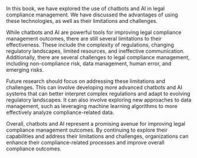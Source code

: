 

In this book, we have explored the use of chatbots and AI in legal compliance management. We have discussed the advantages of using these technologies, as well as their limitations and challenges.

While chatbots and AI are powerful tools for improving legal compliance management outcomes, there are still several limitations to their effectiveness. These include the complexity of regulations, changing regulatory landscapes, limited resources, and ineffective communication. Additionally, there are several challenges to legal compliance management, including non-compliance risk, data management, human error, and emerging risks.

Future research should focus on addressing these limitations and challenges. This can involve developing more advanced chatbots and AI systems that can better interpret complex regulations and adapt to evolving regulatory landscapes. It can also involve exploring new approaches to data management, such as leveraging machine learning algorithms to more effectively analyze compliance-related data.

Overall, chatbots and AI represent a promising avenue for improving legal compliance management outcomes. By continuing to explore their capabilities and address their limitations and challenges, organizations can enhance their compliance-related processes and improve overall compliance outcomes.
